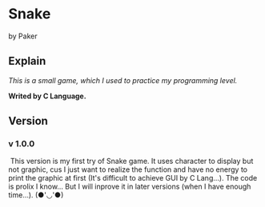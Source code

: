 # Snake

by Paker


## Explain

*This is a small game, which I used to practice my programming level.*

**Writed by C Language.**


## Version

### v 1.0.0

​	This version is my first try of Snake game. It uses character to display but not graphic, cus I just want to realize the function and have no energy to print the graphic at first (It's difficult to achieve GUI by C Lang…). The code is prolix I know… But I will inprove it in later versions (when I have enough time…). (●'◡'●) 

